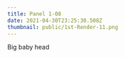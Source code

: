 ```yaml
---
title: Panel 1-08
date: 2021-04-30T23:25:30.508Z
thumbnail: public/1st-Render-11.png
---
```

Big baby head